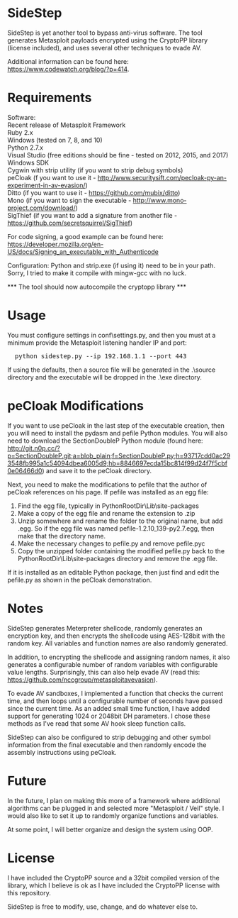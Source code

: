 SideStep
========

SideStep is yet another tool to bypass anti-virus software.  The tool generates Metasploit payloads encrypted using the CryptoPP library (license included), and uses several other techniques to evade AV.

Additional information can be found here: https://www.codewatch.org/blog/?p=414.

Requirements
============

Software:<BR>
Recent release of Metasploit Framework<BR>
Ruby 2.x<BR>
Windows (tested on 7, 8, and 10)<BR>
Python 2.7.x<BR>
Visual Studio (free editions should be fine - tested on 2012, 2015, and 2017)<BR>
Windows SDK<BR>
Cygwin with strip utility (if you want to strip debug symbols)<BR>
peCloak (f you want to use it - http://www.securitysift.com/pecloak-py-an-experiment-in-av-evasion/)<BR>
Ditto (if you want to use it - https://github.com/mubix/ditto)<BR>
Mono (if you want to sign the executable - http://www.mono-project.com/download/)<BR>
SigThief (if you want to add a signature from another file - https://github.com/secretsquirrel/SigThief)<BR>

For code signing, a good example can be found here: https://developer.mozilla.org/en-US/docs/Signing_an_executable_with_Authenticode<BR>

Configuration:
Python and strip.exe (if using it) need to be in your path.  Sorry, I tried to make it compile with mingw-gcc with no luck.<BR>

*** The tool should now autocompile the cryptopp library ***

Usage
=====

You must configure settings in conf\settings.py, and then you must at a minimum provide the Metasploit listening handler IP and port:
<pre>
  python sidestep.py --ip 192.168.1.1 --port 443
</pre>

If using the defaults, then a source file will be generated in the .\source directory and the executable will be dropped in the .\exe directory.

peCloak Modifications
=====================

If you want to use peCloak in the last step of the executable creation, then you will need to install the pydasm and pefile Python modules.  You will also need to download the SectionDoubleP Python module (found here: http://git.n0p.cc/?p=SectionDoubleP.git;a=blob_plain;f=SectionDoubleP.py;h=93717cdd0ac293548fb995a1c54094dbea6005d9;hb=8846697ecda15bc814f99d24f7f5cbf0e06466d0) and save it to the peCloak directory.

Next, you need to make the modifications to pefile that the author of peCloak references on his page.  If pefile was installed as an egg file:
<ol>
<li>Find the egg file, typically in PythonRootDir\Lib\site-packages</li>
<li>Make a copy of the egg file and rename the extension to .zip</li>
<li>Unzip somewhere and rename the folder to the original name, but add .egg.  So if the egg file was named pefile-1.2.10_139-py2.7.egg, then make that the directory name.</li>
<li>Make the necessary changes to pefile.py and remove pefile.pyc</li>
<li>Copy the unzipped folder containing the modified pefile.py back to the PythonRootDir\Lib\site-packages directory and remove the .egg file.</li>
</ol>

If it is installed as an editable Python package, then just find and edit the pefile.py as shown in the peCloak demonstration.

Notes
=====

SideStep generates Meterpreter shellcode, randomly generates an encryption key, and then encrypts the shellcode using AES-128bit with the random key.  All variables and function names are also randomly generated.

In addition, to encrypting the shellcode and assigning random names, it also generates a configurable number of random variables with configurable value lengths.  Surprisingly, this can also help evade AV (read this: https://github.com/nccgroup/metasploitavevasion).

To evade AV sandboxes, I implemented a function that checks the current time, and then loops until a configurable number of seconds have passed since the current time.  As an added small time function, I have added support for generating 1024 or 2048bit DH parameters.  I chose these methods as I've read that some AV hook sleep function calls.

SideStep can also be configured to strip debugging and other symbol information from the final executable and then randomly encode the assembly instructions using peCloak.

Future
======

In the future, I plan on making this more of a framework where additional algorithms can be plugged in and selected more "Metasploit / Veil" style.  I would also like to set it up to randomly organize functions and variables.

At some point, I will better organize and design the system using OOP.

License
=======

I have included the CryptoPP source and a 32bit compiled version of the library, which I believe is ok as I have included the CryptoPP license with this repository.

SideStep is free to modify, use, change, and do whatever else to.
